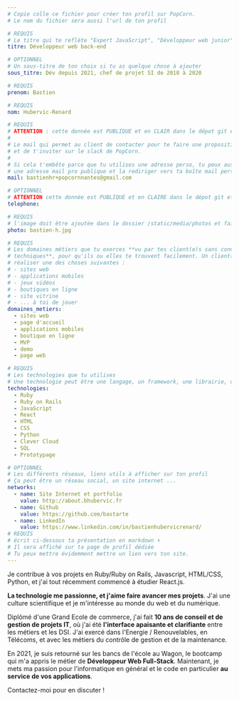 ```yaml
---
# Copie colle ce fichier pour créer ton profil sur PopCorn.
# Le nom du fichier sera aussi l'url de ton profil

# REQUIS
# Le titre qui te refléte "Expert JavaScript", "Développeur web junior"
titre: Développeur web back-end

# OPTIONNEL
# Un sous-titre de ton choix si tu as quelque chose à ajouter
sous_titre: Dév depuis 2021, chef de projet SI de 2010 à 2020

# REQUIS
prenom: Bastien

# REQUIS
nom: Hubervic-Renard

# REQUIS
# ATTENTION : cette donnée est PUBLIQUE et en CLAIR dans le dépot git et sur le site
#
# Le mail qui permet au client de contacter pour te faire une proposition de projet
# et de t'inviter sur le slack de PopCorn.
#
# Si cela t'embête parce que tu utilises une adresse perso, tu peux aussi te créer
# une adresse mail pro publique et la rediriger vers ta boîte mail perso
mail: bastienhr+popcornnantes@gmail.com

# OPTIONNEL
# ATTENTION cette donnée est PUBLIQUE et en CLAIRE dans le dépot git et sur le site
telephone:

# REQUIS
# l'image doit être ajoutée dans le dossier /static/media/photos et faire moins de 100ko !
photo: bastien-h.jpg

# REQUIS
# Les domaines métiers que tu exerces **vu par tes client(e)s sans connaissances
# techniques**, pour qu'ils ou elles te trouvent facilement. Un client(e) veut par exemple
# réaliser une des choses suivantes :
# - sites web
# - applications mobiles
# - jeux vidéos
# - boutiques en ligne
# - site vitrine
# - ... à toi de jouer
domaines_metiers:
  - sites web
  - page d'accueil
  - applications mobiles
  - boutique en ligne
  - MVP
  - demo
  - page web

# REQUIS
# Les technologies que tu utilises
# Une technologie peut être une langage, un framework, une librairie, un CMS ...
technologies:
  - Ruby
  - Ruby on Rails
  - JavaScript
  - React
  - HTML
  - CSS
  - Python
  - Clever Cloud
  - SQL
  - Prototypage

# OPTIONNEL
# Les différents réseaux, liens utils à afficher sur ton profil
# Ça peut être un réseau social, un site internet ...
networks:
  - name: Site Internet et portfolio
    value: http://about.bhubervic.fr
  - name: Github
    value: https://github.com/bastarte
  - name: LinkedIn
    value: https://www.linkedin.com/in/bastienhubervicrenard/
# REQUIS
# écrit ci-dessous ta présentation en markdown ⬇️
# Il sera affiché sur ta page de profil dédiée
# Tu peux mettre évidemment mettre un lien vers ton site.
---
```


Je contribue à vos projets en Ruby/Ruby on Rails, Javascript, HTML/CSS, Python, et j'ai tout récemment commencé à étudier React.js.

**La technologie me passionne, et j'aime faire avancer mes projets**. J'ai une culture scientifique et je m'intéresse au monde du web et du numérique.

Diplômé d'une Grand Ecole de commerce, j'ai fait **10 ans de conseil et de gestion de projets IT**, où j'ai été **l'interface apaisante et clarifiante** entre les métiers et les DSI. J'ai exercé dans l'Energie / Renouvelables, en Télécoms, et avec les métiers du contrôle de gestion et de la maintenance.

En 2021, je suis retourné sur les bancs de l'école au Wagon, le bootcamp qui m'a appris le métier de **Développeur Web Full-Stack**. Maintenant, je mets ma passion pour l'informatique en général et le code en particulier **au service de vos applications**.

Contactez-moi pour en discuter !
